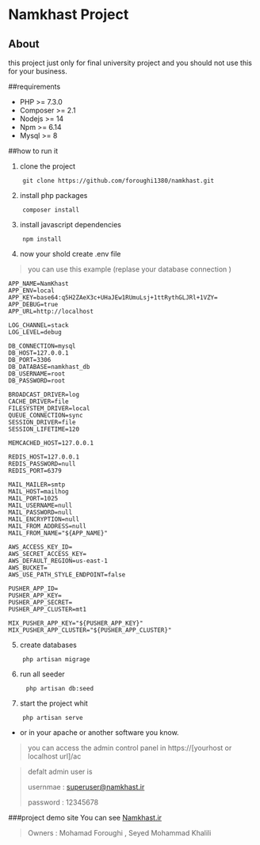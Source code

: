 # Namkhast Project
## About
this project just only for final university project and you should not use this for your business.

##requirements
- PHP >= 7.3.0
- Composer >= 2.1
- Nodejs >= 14
- Npm >= 6.14
- Mysql >= 8

##how to run it
1. clone the project 
```
    git clone https://github.com/foroughi1380/namkhast.git
```
2. install php packages
```
    composer install
```
3. install javascript dependencies
```
    npm install
```
4. now your shold create .env file
>you can use this example (replase your database connection )
```
APP_NAME=NamKhast
APP_ENV=local
APP_KEY=base64:q5H2ZAeX3c+UHaJEw1RUmuLsj+1ttRythGLJRl+1VZY=
APP_DEBUG=true
APP_URL=http://localhost

LOG_CHANNEL=stack
LOG_LEVEL=debug

DB_CONNECTION=mysql
DB_HOST=127.0.0.1
DB_PORT=3306
DB_DATABASE=namkhast_db
DB_USERNAME=root
DB_PASSWORD=root

BROADCAST_DRIVER=log
CACHE_DRIVER=file
FILESYSTEM_DRIVER=local
QUEUE_CONNECTION=sync
SESSION_DRIVER=file
SESSION_LIFETIME=120

MEMCACHED_HOST=127.0.0.1

REDIS_HOST=127.0.0.1
REDIS_PASSWORD=null
REDIS_PORT=6379

MAIL_MAILER=smtp
MAIL_HOST=mailhog
MAIL_PORT=1025
MAIL_USERNAME=null
MAIL_PASSWORD=null
MAIL_ENCRYPTION=null
MAIL_FROM_ADDRESS=null
MAIL_FROM_NAME="${APP_NAME}"

AWS_ACCESS_KEY_ID=
AWS_SECRET_ACCESS_KEY=
AWS_DEFAULT_REGION=us-east-1
AWS_BUCKET=
AWS_USE_PATH_STYLE_ENDPOINT=false

PUSHER_APP_ID=
PUSHER_APP_KEY=
PUSHER_APP_SECRET=
PUSHER_APP_CLUSTER=mt1

MIX_PUSHER_APP_KEY="${PUSHER_APP_KEY}"
MIX_PUSHER_APP_CLUSTER="${PUSHER_APP_CLUSTER}"

```
5. create databases
```
    php artisan migrage
```
6. run all seeder
```
     php artisan db:seed
```

7. start the project whit
```
    php artisan serve
```
- or in your apache or another software you know.
> you can access the admin control panel in https://[yourhost or localhost url]/ac


> defalt admin user is 
>
> usernmae : superuser@namkhast.ir
> 
> password : 12345678

###project demo site
You can see [Namkhast.ir](https://namkhast.ir)

>Owners : Mohamad Foroughi , Seyed Mohammad Khalili
